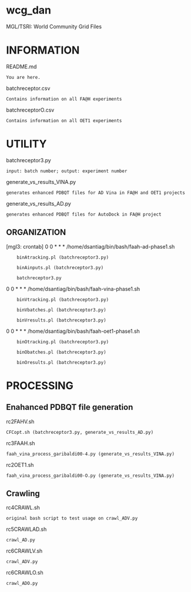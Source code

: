 wcg_dan
=======

MGL/TSRI: World Community Grid Files

INFORMATION
===========
README.md

	You are here.

batchreceptor.csv

	Contains information on all FA@H experiments

batchreceptorO.csv

	Contains information on all OET1 experiments

UTILITY
=======
batchreceptor3.py

	input: batch number; output: experiment number

generate_vs_results_VINA.py

	generates enhanced PDBQT files for AD Vina in FA@H and OET1 projects

generate_vs_results_AD.py

	generates enhanced PDBQT files for AutoDock in FA@H project

ORGANIZATION
------------
[mgl3: crontab]
0 0 * * * /home/dsantiag/bin/bash/faah-ad-phase1.sh

		binAtracking.pl (batchreceptor3.py)

		binAinputs.pl (batchreceptor3.py)

		batchreceptor3.py

0 0 * * * /home/dsantiag/bin/bash/faah-vina-phase1.sh

		binVtracking.pl (batchreceptor3.py)

		binVbatches.pl (batchreceptor3.py)

		binVresults.pl (batchreceptor3.py)

0 0 * * * /home/dsantiag/bin/bash/faah-oet1-phase1.sh

		binOtracking.pl (batchreceptor3.py)

		binObatches.pl (batchreceptor3.py)

		binOresults.pl (batchreceptor3.py)

PROCESSING
==========

Enahanced PDBQT file generation
-------------------------------
rc2FAHV.sh

	CFCopt.sh (batchreceptor3.py, generate_vs_results_AD.py)

rc3FAAH.sh

	faah_vina_process_garibaldi00-4.py (generate_vs_results_VINA.py)
		
rc2OET1.sh

	faah_vina_process_garibaldi00-O.py (generate_vs_results_VINA.py)


Crawling
--------
rc4CRAWL.sh

	original bash script to test usage on crawl_ADV.py

rc5CRAWLAD.sh

	crawl_AD.py

rc6CRAWLV.sh

	crawl_ADV.py

rc6CRAWLO.sh

	crawl_ADO.py
